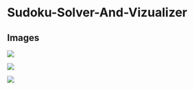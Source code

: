 # Sudoku-Solver-And-Vizualizer

## Images

![](https://i.postimg.cc/3wTWGPCk/fill.gif)

![](https://i.postimg.cc/rpNsNQQQ/grid.gif)

![](https://i.postimg.cc/KzczqBWF/screenshot.png)
